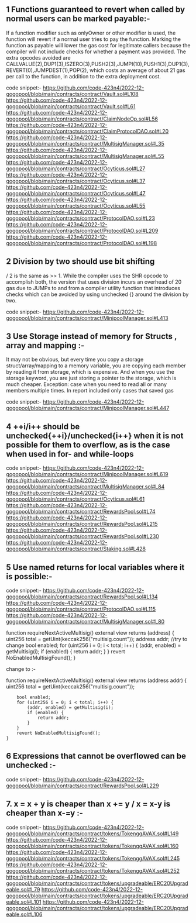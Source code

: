 ## 1  Functions guaranteed to revert when called by normal users can be marked payable:-
If a function modifier such as onlyOwner or other modifier  is used, the function will revert if a normal user tries to pay the function. Marking the function as payable will lower the gas cost for legitimate callers because the compiler will not include checks for whether a payment was provided. The extra opcodes avoided are CALLVALUE(2),DUP1(3),ISZERO(3),PUSH2(3),JUMPI(10),PUSH1(3),DUP1(3),REVERT(0),JUMPDEST(1),POP(2), which costs an average of about 21 gas per call to the function, in addition to the extra deployment cost.

code snippet:-
https://github.com/code-423n4/2022-12-gogopool/blob/main/contracts/contract/Vault.sol#L108
https://github.com/code-423n4/2022-12-gogopool/blob/main/contracts/contract/Vault.sol#L61
https://github.com/code-423n4/2022-12-gogopool/blob/main/contracts/contract/ClaimNodeOp.sol#L56
https://github.com/code-423n4/2022-12-gogopool/blob/main/contracts/contract/ClaimProtocolDAO.sol#L20
https://github.com/code-423n4/2022-12-gogopool/blob/main/contracts/contract/MultisigManager.sol#L35
https://github.com/code-423n4/2022-12-gogopool/blob/main/contracts/contract/MultisigManager.sol#L55
https://github.com/code-423n4/2022-12-gogopool/blob/main/contracts/contract/Ocyticus.sol#L27
https://github.com/code-423n4/2022-12-gogopool/blob/main/contracts/contract/Ocyticus.sol#L37
https://github.com/code-423n4/2022-12-gogopool/blob/main/contracts/contract/Ocyticus.sol#L47
https://github.com/code-423n4/2022-12-gogopool/blob/main/contracts/contract/Ocyticus.sol#L55
https://github.com/code-423n4/2022-12-gogopool/blob/main/contracts/contract/ProtocolDAO.sol#L23
https://github.com/code-423n4/2022-12-gogopool/blob/main/contracts/contract/ProtocolDAO.sol#L209
https://github.com/code-423n4/2022-12-gogopool/blob/main/contracts/contract/ProtocolDAO.sol#L198

## 2 Division by two should use bit shifting

<x> / 2 is the same as <x> >> 1. While the compiler uses the SHR opcode to accomplish both, the version that uses division incurs an overhead of 20 gas due to JUMPs to and from a compiler utility function that introduces checks which can be avoided by using unchecked {} around the division by two.

code snippet:-
https://github.com/code-423n4/2022-12-gogopool/blob/main/contracts/contract/MinipoolManager.sol#L413


## 3 Use Storage instead of memory for Structs , array and mapping :-
It may not be obvious, but every time you copy a storage struct/array/mapping to a memory variable, you are copying each member by reading it from storage, which is expensive. And when you use the storage keyword, you are just storing a pointer to the storage, which is much cheaper. Exception: case when you need to read all or many members multiple times. In report included only cases that saved gas

code snippet:-
https://github.com/code-423n4/2022-12-gogopool/blob/main/contracts/contract/MinipoolManager.sol#L447

## 4 ++i/i++ should be unchecked{++i}/unchecked{i++} when it is not possible for them to overflow, as is the case when used in for- and while-loops

code snippet:-
https://github.com/code-423n4/2022-12-gogopool/blob/main/contracts/contract/MinipoolManager.sol#L619
https://github.com/code-423n4/2022-12-gogopool/blob/main/contracts/contract/MultisigManager.sol#L84
https://github.com/code-423n4/2022-12-gogopool/blob/main/contracts/contract/Ocyticus.sol#L61
https://github.com/code-423n4/2022-12-gogopool/blob/main/contracts/contract/RewardsPool.sol#L74
https://github.com/code-423n4/2022-12-gogopool/blob/main/contracts/contract/RewardsPool.sol#L215
https://github.com/code-423n4/2022-12-gogopool/blob/main/contracts/contract/RewardsPool.sol#L230
https://github.com/code-423n4/2022-12-gogopool/blob/main/contracts/contract/Staking.sol#L428

## 5 Use named returns for local variables where it is possible:-

code snippet:-
https://github.com/code-423n4/2022-12-gogopool/blob/main/contracts/contract/RewardsPool.sol#L134
https://github.com/code-423n4/2022-12-gogopool/blob/main/contracts/contract/ProtocolDAO.sol#L115
https://github.com/code-423n4/2022-12-gogopool/blob/main/contracts/contract/MultisigManager.sol#L80

function requireNextActiveMultisig() external view returns (address) {
		uint256 total = getUint(keccak256("multisig.count"));
		address addr;                         //try to change 
		bool enabled;
		for (uint256 i = 0; i < total; i++) {
			(addr, enabled) = getMultisig(i);
			if (enabled) {
				return addr;
			}
		}
		revert NoEnabledMultisigFound();
	}

change to :-

function requireNextActiveMultisig() external view returns (address addr) {
		uint256 total = getUint(keccak256("multisig.count"));
		
		bool enabled;
		for (uint256 i = 0; i < total; i++) {
			(addr, enabled) = getMultisig(i);
			if (enabled) {
				return addr;
			}
		}
		revert NoEnabledMultisigFound();
	}

## 6 Expressions that cannot be overflowed can be unchecked :-

code snippet:-
https://github.com/code-423n4/2022-12-gogopool/blob/main/contracts/contract/RewardsPool.sol#L229

## 7. x = x + y is cheaper than x += y  / x = x-y is cheaper than x-=y :-
code snippet:-
https://github.com/code-423n4/2022-12-gogopool/blob/main/contracts/contract/tokens/TokenggAVAX.sol#L149
https://github.com/code-423n4/2022-12-gogopool/blob/main/contracts/contract/tokens/TokenggAVAX.sol#L160
https://github.com/code-423n4/2022-12-gogopool/blob/main/contracts/contract/tokens/TokenggAVAX.sol#L245
https://github.com/code-423n4/2022-12-gogopool/blob/main/contracts/contract/tokens/TokenggAVAX.sol#L252
https://github.com/code-423n4/2022-12-gogopool/blob/main/contracts/contract/tokens/upgradeable/ERC20Upgradeable.sol#L79
https://github.com/code-423n4/2022-12-gogopool/blob/main/contracts/contract/tokens/upgradeable/ERC20Upgradeable.sol#L101
https://github.com/code-423n4/2022-12-gogopool/blob/main/contracts/contract/tokens/upgradeable/ERC20Upgradeable.sol#L106




